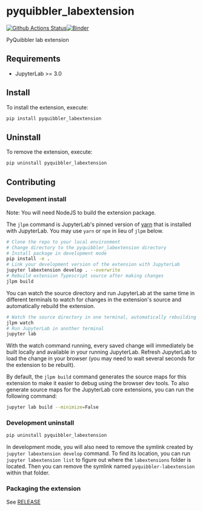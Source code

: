 # pyquibbler_labextension

[![Github Actions Status](https://github.com/github_username/pyquibbler-labextension/workflows/Build/badge.svg)](https://github.com/github_username/pyquibbler-labextension/actions/workflows/build.yml)[![Binder](https://mybinder.org/badge_logo.svg)](https://mybinder.org/v2/gh/github_username/pyquibbler-labextension/main?urlpath=lab)

PyQuibbler lab extension



## Requirements

* JupyterLab >= 3.0

## Install

To install the extension, execute:

```bash
pip install pyquibbler_labextension
```

## Uninstall

To remove the extension, execute:

```bash
pip uninstall pyquibbler_labextension
```


## Contributing

### Development install

Note: You will need NodeJS to build the extension package.

The `jlpm` command is JupyterLab's pinned version of
[yarn](https://yarnpkg.com/) that is installed with JupyterLab. You may use
`yarn` or `npm` in lieu of `jlpm` below.

```bash
# Clone the repo to your local environment
# Change directory to the pyquibbler_labextension directory
# Install package in development mode
pip install -e .
# Link your development version of the extension with JupyterLab
jupyter labextension develop . --overwrite
# Rebuild extension Typescript source after making changes
jlpm build
```

You can watch the source directory and run JupyterLab at the same time in different terminals to watch for changes in the extension's source and automatically rebuild the extension.

```bash
# Watch the source directory in one terminal, automatically rebuilding when needed
jlpm watch
# Run JupyterLab in another terminal
jupyter lab
```

With the watch command running, every saved change will immediately be built locally and available in your running JupyterLab. Refresh JupyterLab to load the change in your browser (you may need to wait several seconds for the extension to be rebuilt).

By default, the `jlpm build` command generates the source maps for this extension to make it easier to debug using the browser dev tools. To also generate source maps for the JupyterLab core extensions, you can run the following command:

```bash
jupyter lab build --minimize=False
```

### Development uninstall

```bash
pip uninstall pyquibbler_labextension
```

In development mode, you will also need to remove the symlink created by `jupyter labextension develop`
command. To find its location, you can run `jupyter labextension list` to figure out where the `labextensions`
folder is located. Then you can remove the symlink named `pyquibbler-labextension` within that folder.

### Packaging the extension

See [RELEASE](RELEASE.md)
